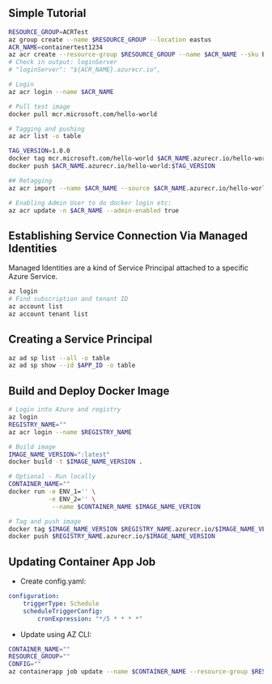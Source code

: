 ## Simple Tutorial
```bash
RESOURCE_GROUP=ACRTest 
az group create --name $RESOURCE_GROUP --location eastus
ACR_NAME=containertest1234
az acr create --resource-group $RESOURCE_GROUP --name $ACR_NAME --sku Basic
# Check in output: loginServer
# "loginServer": "${ACR_NAME}.azurecr.io",

# Login
az acr login --name $ACR_NAME

# Pull test image
docker pull mcr.microsoft.com/hello-world

# Tagging and pushing
az acr list -o table

TAG_VERSION=1.0.0
docker tag mcr.microsoft.com/hello-world $ACR_NAME.azurecr.io/hello-world:$TAG_VERSION
docker push $ACR_NAME.azurecr.io/hello-world:$TAG_VERSION

## Retagging
az acr import --name $ACR_NAME --source $ACR_NAME.azurecr.io/hello-world:$TAG_VERSION --image hello-world:qa --force

# Enabling Admin User to do docker login etc:
az acr update -n $ACR_NAME --admin-enabled true
```

## Establishing Service Connection Via Managed Identities
Managed Identities are a kind of Service Principal attached to a specific Azure Service.
```bash
az login
# Find subscription and tenant ID
az account list
az account tenant list

```

## Creating a Service Principal
```bash
az ad sp list --all -o table
az ad sp show --id $APP_ID -o table
```

## Build and Deploy Docker Image
```bash
# Login into Azure and registry
az login
REGISTRY_NAME=""
az acr login --name $REGISTRY_NAME

# Build image
IMAGE_NAME_VERSION=":latest"
docker build -t $IMAGE_NAME_VERSION .

# Optional - Run locally
CONTAINER_NAME=""
docker run -e ENV_1='' \
           -e ENV_2='' \
            --name $CONTAINER_NAME $IMAGE_NAME_VERION 

# Tag and push image
docker tag $IMAGE_NAME_VERSION $REGISTRY_NAME.azurecr.io/$IMAGE_NAME_VERSION
docker push $REGISTRY_NAME.azurecr.io/$IMAGE_NAME_VERSION
```

## Updating Container App Job
- Create config.yaml:
```yaml
configuration:
    triggerType: Schedule
    scheduleTriggerConfig:
        cronExpression: "*/5 * * * *"
```
- Update using AZ CLI:
```bash
CONTAINER_NAME=""
RESOURCE_GROUP=""
CONFIG=""
az containerapp job update --name $CONTAINER_NAME --resource-group $RESOURCE_GROUP --yaml $CONFIG
```
